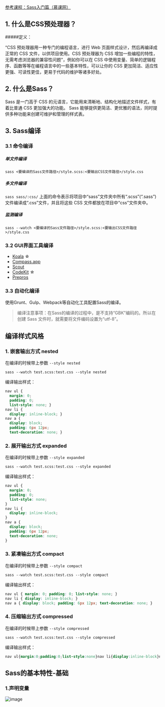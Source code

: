 [参考课程：Sass入门篇（慕课网）](http://www.imooc.com/learn/311)

## 1. 什么是CSS预处理器？

#####定义：

“CSS 预处理器用一种专门的编程语言，进行 Web 页面样式设计，然后再编译成正常的 CSS 文件，以供项目使用。CSS 预处理器为 CSS 增加一些编程的特性，无需考虑浏览器的兼容性问题”，例如你可以在 CSS 中使用变量、简单的逻辑程序、函数等等在编程语言中的一些基本特性，可以让你的 CSS 更加简洁、适应性更强、可读性更佳，更易于代码的维护等诸多好处。

## 2. 什么是Sass？

Sass 是一门高于 CSS 的元语言，它能用来清晰地、结构化地描述文件样式，有着比普通 CSS 更加强大的功能。
Sass 能够提供更简洁、更优雅的语法，同时提供多种功能来创建可维护和管理的样式表。

## 3. Sass编译

### 3.1 命令编译

##### 单文件编译

`sass <要编译的Sass文件路径>/style.scss:<要输出CSS文件路径>/style.css`

##### 多文件编译

`sass sass/:css/`
上面的命令表示将项目中“sass”文件夹中所有“.scss”(“.sass”)文件编译成“.css”文件，并且将这些 CSS 文件都放在项目中“css”文件夹中。

##### 监测编译

`sass --watch <要编译的Sass文件路径>/style.scss:<要输出CSS文件路径>/style.css`

### 3.2 GUI界面工具编译

* [Koala](http://koala-app.com/) ☆
* [Compass.app](http://compass.kkbox.com/)
* [Scout](http://mhs.github.io/scout-app/)
* [CodeKit](https://incident57.com/codekit/index.html) ☆
* [Prepros](https://prepros.io/)

### 3.3 自动化编译

使用Grunt、Gulp、Webpack等自动化工具配置Sass的编译。

> 编译注意事项：在Sass的编译的过程中，是不支持“GBK”编码的。所以在创建 Sass 文件时，就需要将文件编码设置为“utf-8”。

## 编译样式风格

### 1. 嵌套输出方式 nested

在编译的时候带上参数 `--style nested`

    sass --watch test.scss:test.css --style nested

编译输出样式：

```css
nav ul {
  margin: 0;
  padding: 0;
  list-style: none; }
nav li {
  display: inline-block; }
nav a {
  display: block;
  padding: 6px 12px;
  text-decoration: none; }
```

### 2. 展开输出方式 expanded

在编译的时候带上参数 `--style expanded`

    sass --watch test.scss:test.css --style expanded

编译输出样式：

```css
nav ul {
  margin: 0;
  padding: 0;
  list-style: none;
}
nav li {
  display: inline-block;
}
nav a {
  display: block;
  padding: 6px 12px;
  text-decoration: none;
}
```

### 3. 紧凑输出方式 compact

在编译的时候带上参数 `--style compact`

    sass --watch test.scss:test.css --style compact

编译输出样式：

```css
nav ul { margin: 0; padding: 0; list-style: none; }
nav li { display: inline-block; }
nav a { display: block; padding: 6px 12px; text-decoration: none; }
```

### 4. 压缩输出方式 compressed

在编译的时候带上参数 `--style compressed`

    sass --watch test.scss:test.css --style compressed

编译输出样式：

```css
nav ul{margin:0;padding:0;list-style:none}nav li{display:inline-block}nav a{display:block;padding:6px 12px;text-decoration:none}
```

## Sass的基本特性-基础

### 1.声明变量

![image](https://github.com/ThunderYu/practices/raw/master/sass/images/varible.jpg)